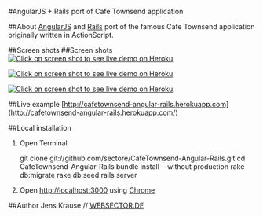 #AngularJS + Rails port of Cafe Townsend application

##About
[AngularJS](http://http://angularjs.org/) and [Rails](http://rubyonrails.org/) port of the famous Cafe Townsend application originally written in ActionScript.

##Screen shots
##Screen shots
[![Click on screen shot to see live demo on Heroku](https://github.com/sectore/CafeTownsend-Angular-Rails/raw/master/wiki/cafetownsend-angular-rails-login.png "Login")](http://cafetownsend-spine.herokuapp.com)

[![Click on screen shot to see live demo on Heroku](https://github.com/sectore/CafeTownsend-Angular-Rails/raw/master/wiki/cafetownsend-angular-rails-overview.png "Overview")](http://cafetownsend-spine.herokuapp.com)

[![Click on screen shot to see live demo on Heroku](https://github.com/sectore/CafeTownsend-Angular-Rails/raw/master/wiki/cafetownsend-angular-rails-edit.png "Edit")](http://cafetownsend-spine.herokuapp.com)


##Live example
[http://cafetownsend-angular-rails.herokuapp.com](http://cafetownsend-angular-rails.herokuapp.com/)

##Local installation
1) Open Terminal

	git clone git://github.com/sectore/CafeTownsend-Angular-Rails.git
	cd CafeTownsend-Angular-Rails
	bundle install --without production
	rake db:migrate
	rake db:seed
	rails server

2) Open [http://localhost:3000](http://localhost:3000/) using [Chrome](https://www.google.com/chrome)


##Author
Jens Krause // [WEBSECTOR.DE](http://www.websector.de)
